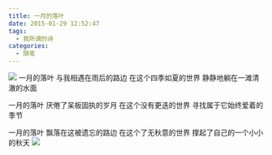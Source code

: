 ```yaml
---
title: 一月的落叶
date: 2015-01-29 12:52:47
tags:
  - 我所谓的诗
categories:
  - 随笔
---
```

<img src="http://middlesummer.qiniudn.com/20150129-fallen-leaf/fallen-leaf.jpg" class="img-topic" />
一月的落叶
与我相遇在雨后的路边
在这个四季如夏的世界
静静地躺在一滩清澈的水面

一月的落叶
厌倦了呆板固执的岁月
在这个没有更迭的世界
寻找属于它始终爱着的季节
<!-- more -->
一月的落叶
飘落在这被遗忘的路边
在这个了无秋意的世界
撑起了自己的一个小小的秋天
<img src="http://middlesummer.qiniudn.com/20150129-fallen-leaf/fallen-leaf.jpg" class="img-center" />
